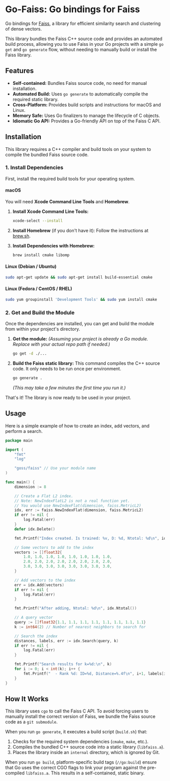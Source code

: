 # Go-Faiss: Go bindings for Faiss

Go bindings for [Faiss](https://github.com/facebookresearch/faiss), a library for efficient similarity search and clustering of dense vectors.

This library bundles the Faiss C++ source code and provides an automated build process, allowing you to use Faiss in your Go projects with a simple `go get` and `go generate` flow, without needing to manually build or install the Faiss library.

## Features

-   **Self-contained:** Bundles Faiss source code, no need for manual installation.
-   **Automated Build:** Uses `go generate` to automatically compile the required static library.
-   **Cross-Platform:** Provides build scripts and instructions for macOS and Linux.
-   **Memory Safe:** Uses Go finalizers to manage the lifecycle of C objects.
-   **Idiomatic Go API:** Provides a Go-friendly API on top of the Faiss C API.

## Installation

This library requires a C++ compiler and build tools on your system to compile the bundled Faiss source code.

### 1. Install Dependencies

First, install the required build tools for your operating system.

#### macOS

You will need **Xcode Command Line Tools** and **Homebrew**.

1.  **Install Xcode Command Line Tools:**
    ```sh
    xcode-select --install
    ```

2.  **Install Homebrew** (if you don't have it):
    Follow the instructions at [brew.sh](https://brew.sh/).

3.  **Install Dependencies with Homebrew:**
    ```sh
    brew install cmake libomp
    ```

#### Linux (Debian / Ubuntu)

```sh
sudo apt-get update && sudo apt-get install build-essential cmake
```

#### Linux (Fedora / CentOS / RHEL)

```sh
sudo yum groupinstall 'Development Tools' && sudo yum install cmake
```

### 2. Get and Build the Module

Once the dependencies are installed, you can get and build the module from within your project's directory.

1.  **Get the module:**
    *(Assuming your project is already a Go module. Replace with your actual repo path if needed.)*
    ```sh
    go get -d ./...
    ```

2.  **Build the Faiss static library:**
    This command compiles the C++ source code. It only needs to be run once per environment.
    ```sh
    go generate .
    ```
    *(This may take a few minutes the first time you run it.)*

That's it! The library is now ready to be used in your project.

## Usage

Here is a simple example of how to create an index, add vectors, and perform a search.

```go
package main

import (
	"fmt"
	"log"

	"goss/faiss" // Use your module name
)

func main() {
	dimension := 8

	// Create a Flat L2 index. 
	// Note: NewIndexFlatL2 is not a real function yet. 
	// You would use NewIndexFlat(dimension, faiss.MetricL2)
	idx, err := faiss.NewIndexFlat(dimension, faiss.MetricL2)
	if err != nil {
		log.Fatal(err)
	}
	defer idx.Delete()

	fmt.Printf("Index created. Is trained: %v, D: %d, Ntotal: %d\n", idx.IsTrained(), idx.D(), idx.Ntotal())

	// Some vectors to add to the index
	vectors := []float32{
		1.0, 1.0, 1.0, 1.0, 1.0, 1.0, 1.0, 1.0,
		2.0, 2.0, 2.0, 2.0, 2.0, 2.0, 2.0, 2.0,
		3.0, 3.0, 3.0, 3.0, 3.0, 3.0, 3.0, 3.0,
	}

	// Add vectors to the index
	err = idx.Add(vectors)
	if err != nil {
		log.Fatal(err)
	}

	fmt.Printf("After adding, Ntotal: %d\n", idx.Ntotal())

	// A query vector
	query := []float32{1.1, 1.1, 1.1, 1.1, 1.1, 1.1, 1.1, 1.1}
	k := int64(2) // Number of nearest neighbors to search for

	// Search the index
	distances, labels, err := idx.Search(query, k)
	if err != nil {
		log.Fatal(err)
	}

	fmt.Printf("Search results for k=%d:\n", k)
	for i := 0; i < int(k); i++ {
		fmt.Printf("  - Rank %d: ID=%d, Distance=%.4f\n", i+1, labels[i], distances[i])
	}
}
```

## How It Works

This library uses `cgo` to call the Faiss C API. To avoid forcing users to manually install the correct version of Faiss, we bundle the Faiss source code as a `git submodule`.

When you run `go generate`, it executes a build script (`build.sh`) that:
1.  Checks for the required system dependencies (`cmake`, `make`, etc.).
2.  Compiles the bundled C++ source code into a static library (`libfaiss.a`).
3.  Places the library inside an `internal` directory, which is ignored by Git.

When you run `go build`, platform-specific build tags (`//go:build`) ensure that Go uses the correct CGO flags to link your program against the pre-compiled `libfaiss.a`. This results in a self-contained, static binary. 